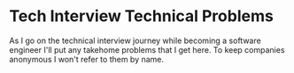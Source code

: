 # Tech Interview Technical Problems
As I go on the technical interview journey while becoming a software engineer I'll put any takehome problems that I get here. To keep companies anonymous I won't refer to them by name.
